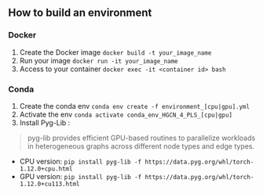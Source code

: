 ## How to build an environment

### Docker

1. Create the Docker image `docker build -t your_image_name`
2. Run your image `docker run -it your_image_name`
3. Access to your container `docker exec -it <container id> bash`

### Conda

1. Create the conda env `conda env create -f environment_[cpu|gpu].yml`
2. Activate the env `conda activate conda_env_HGCN_4_PLS_[cpu|gpu]`
3. Install Pyg-Lib :
> pyg-lib provides efficient GPU-based routines to parallelize workloads in heterogeneous graphs across different node types and edge types.


* CPU version: `pip install pyg-lib -f https://data.pyg.org/whl/torch-1.12.0+cpu.html`
* GPU version: `pip install pyg-lib -f https://data.pyg.org/whl/torch-1.12.0+cu113.html`